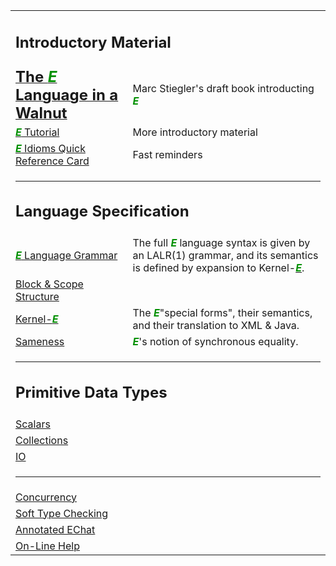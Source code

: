 <table cellpadding="6">
        <tbody><tr>
          <td colspan="2"> <h2>Introductory Material</h2></td>
        </tr>
        <tr>
          <td><a href="http://www.skyhunter.com/marcs/ewalnut.html"><b><font size="+2">The
            <i><b><font color="#009000">E</font></b></i> Language in a Walnut</font></b></a></td>
          <td>Marc Stiegler's draft book introducting <i><b><font color="#009000">E</font></b></i></td>
        </tr>
        <tr>
          <td><a href="intro/index.html"><i><b><font color="#009000">E</font></b></i>
            Tutorial</a> </td>
          <td>More introductory material</td>
        </tr>
        <tr>
          <td><a href="intro/index.html"><i><b><font color="#009000">E</font></b></i></a><a href="quick-ref.html">
            Idioms Quick Reference Card</a> </td>
          <td>Fast reminders</td>
        </tr>
        <tr>
          <td colspan="2"> <hr> <h2>Language Specification</h2></td>
        </tr>
        <tr>
          <td><a href="intro/index.html"><i><b><font color="#009000">E</font></b></i></a><a href="grammar/index.html">
            Language Grammar</a> </td>
          <td>The full <i><b><font color="#009000">E</font></b></i> language syntax
            is given by an LALR(1) grammar, and its semantics is defined by expansion
            to Kernel-<a href="intro/index.html"><i><b><font color="#009000">E</font></b></i></a>.
          </td>
        </tr>
        <tr>
          <td><a href="blocks/index.html">Block &amp; Scope Structure</a></td>
          <td>&nbsp;</td>
        </tr>
        <tr>
          <td><a href="kernel/index.html">Kernel-</a><a href="intro/index.html"><i><b><font color="#009000">E</font></b></i></a></td>
          <td>The <i><b><font color="#009000">E</font></b></i>"special forms",
            their semantics, and their translation to XML &amp; Java.</td>
        </tr>
        <tr>
          <td><a href="same-ref.html">Sameness</a></td>
          <td><i><b><font color="#009000">E</font></b></i>'s notion of synchronous
            equality.</td>
        </tr>
        <tr>
          <td colspan="2"> <hr> <h2>Primitive Data Types</h2></td>
        </tr>
        <tr>
          <td><a href="scalars/index.html">Scalars</a></td>
          <td>&nbsp;</td>
        </tr>
        <tr>
          <td><a href="collect/index.html">Collections</a></td>
          <td>&nbsp; </td>
        </tr>
        <tr>
          <td><a href="io/index.html">IO</a></td>
          <td>&nbsp;</td>
        </tr>
        <tr>
          <td colspan="2"> <hr> </td>
        </tr>
        <tr>
          <td><a href="concurrency/index.html">Concurrency</a></td>
          <td>&nbsp;</td>
        </tr>
        <tr>
          <td><a href="guarding/index.html">Soft Type Checking</a></td>
          <td>&nbsp;</td>
        </tr>
        <tr>
          <td><a href="echat/index.html">Annotated EChat</a></td>
          <td>&nbsp;</td>
        </tr>
        <tr>
          <td><a href="help.html">On-Line Help</a></td>
          <td>&nbsp;</td>
        </tr>
      </tbody></table>
